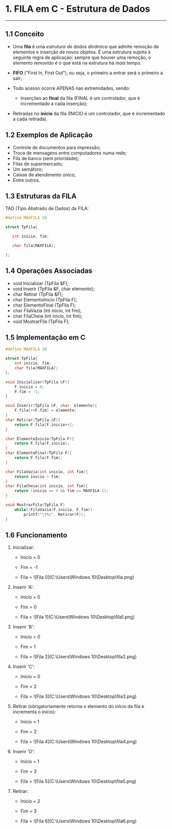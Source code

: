 # 1. FILA em C - Estrutura de Dados

***



## 1.1 Conceito

* Uma **fila** é uma *estrutura de dados dinâmica* que admite remoção de elementos e inserção de novos objetos. É uma estrutura sujeita à seguinte regra de aplicação: sempre que houver uma remoção, o elemento removido é o que está na estrutura há *mais* tempo.

* **FIFO** ("First In, First Out"), ou seja, o primeiro a entrar será o primeiro a sair;

* Todo acesso ocorre APENAS nas extremidades, sendo:

  * Inserções ao **final** da fila (FINAL é um controlador, que é incrementado a cada inserção);
* Retiradas no **início** da fila (INICIO é um controlador, que é incrementado a cada retirada).



## 1.2 Exemplos de Aplicação

* Controle de documentos para impressão;
* Troca de mensagens entre computadores numa rede;
* Fila de banco (sem prioridade);
* Filas de supermercado;
* Um semáforo;
* Caixas de atendimento único;
* Entre outros.

## 1.3 Estruturas da FILA

TAD (Tipo Abstrado de Dados) da FILA:

```c
#define MAXFILA 10

struct TpFila{

​	int inicio, fim;

​	char fila[MAXFILA];

};
```



##  1.4 Operações Associadas

* void Inicializar (TpFila &F);
* void Inserir (TpFila &F, char elemento);
* char Retirar (TpFila &F);
* char ElementoInicio (TpFila F);
* char ElementoFinal (TpFila F);
* char FilaVazia (int inicio, int fim);
* char FilaCheia (int inicio, int fim);
* void MostrarFila (TpFila F);



## 1.5 Implementação em C

```c
#define MAXFILA 10

struct TpFila{
    int inicio, fim;
    char fila[MAXFILA];
};

void Inicializar(TpFila &F){
    F.inicio = 0;
    F.fim = -1;
}

void Inserir(TpFila &F, char  elemento){
    F.fila[++F.fim] = elemento;
}
char Retirar(TpFila &F){
    return F.fila[F.inicio++];
}

char ElementoInicio(TpFila F){
    return F.fila[F.inicio];
}
char ElementoFinal(TpFila F){
    return F.fila[F.fim];
}

char FilaVazia(int inicio, int fim){
    return inicio > fim;
}
char FilaCheia(int inicio, int fim){
    return (inicio == 0 && fim == MAXFILA-1);
}

void MostrarFila(TpFila F)
    while(!FilaVazia(F.inicio, F.fim))
        printf("\t%c", Retirar(F));
}
```

## 1.6 Funcionamento

1. Inicializar: 

   - Início = 0

   - Fim = -1

   - Fila = ![Fila 0](C:\Users\Windows 10\Desktop\fila.png)

2. Inserir 'A':

   - Início = 0

   - Fim = 0

   - Fila = ![Fila 1](C:\Users\Windows 10\Desktop\fila1.png)



3. Inserir 'B':

   - Início = 0

   - Fim = 1

   - Fila = ![Fila 2](C:\Users\Windows 10\Desktop\fila2.png)

4. Inserir 'C':

   - Início = 0

   - Fim = 2

   - Fila = ![Fila 3](C:\Users\Windows 10\Desktop\fila3.png)

5. Retirar (obrigatoriamente retorna o elemento do início da fila e incrementa o início):

   - Início = 1

   - Fim = 2

   - Fila = ![Fila 4](C:\Users\Windows 10\Desktop\fila4.png)

6. Inserir 'D':

   - Início = 1

   - Fim = 3

   - Fila = ![Fila 5](C:\Users\Windows 10\Desktop\fila5.png)

7. Retirar:

   - Início = 2

   - Fim = 3

   - Fila = ![Fila 6](C:\Users\Windows 10\Desktop\fila6.png)